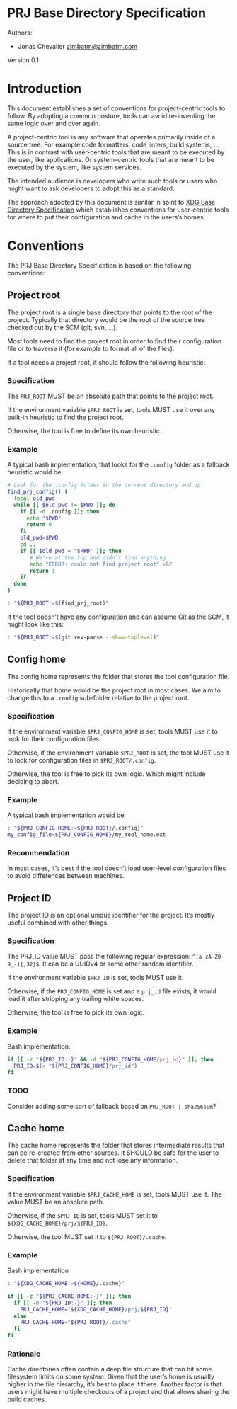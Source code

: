 # PRJ Base Directory Specification

Authors:

- Jonas Chevalier [zimbatm@zimbatm.com](mailto:zimbatm@zimbatm.com)

Version 0.1

# Introduction

This document establishes a set of conventions for project-centric tools to follow. By adopting a common posture, tools can avoid re-inventing the same logic over and over again.

A project-centric tool is any software that operates primarily inside of a source tree. For example code formatters, code linters, build systems, ... This is in contrast with user-centric tools that are meant to be executed by the user, like applications. Or system-centric tools that are meant to be executed by the system, like system services.

The intended audience is developers who write such tools or users who might want to ask developers to adopt this as a standard.

The approach adopted by this document is similar in spirit to [XDG Base Directory Specification](https://specifications.freedesktop.org/basedir-spec/basedir-spec-latest.html) which establishes conventions for user-centric tools for where to put their configuration and cache in the users’s homes.

# Conventions

The PRJ Base Directory Specification is based on the following conventions:

## Project root

The project root is a single base directory that points to the root of the project. Typically that directory would be the root of the source tree checked out by the SCM (git, svn, ...).

Most tools need to find the project root in order to find their configuration file or to traverse it (for example to format all of the files).

If a tool needs a project root, it should follow the following heuristic:

### Specification

The `PRJ_ROOT` MUST be an absolute path that points to the project root.

If the environment variable `$PRJ_ROOT` is set, tools MUST use it over any built-in heuristic to find the project root.

Otherwise, the tool is free to define its own heuristic.

### Example

A typical bash implementation, that looks for the `.config` folder as a fallback heuristic would be:

```bash
# Look for the .config folder in the current directory and up
find_prj_config() (
  local old_pwd
  while [[ $old_pwd != $PWD ]]; do
    if [[ -d .config ]]; then
      echo "$PWD"
      return 0
    fi
    old_pwd=$PWD
    cd ..
    if [[ $old_pwd = "$PWD" ]]; then
       # We're at the top and didn't find anything
       echo "ERROR: could not find project root" >&2
       return 1
    if
  done
)

: "${PRJ_ROOT:=$(find_prj_root)"
```

If the tool doesn’t have any configuration and can assume Git as the SCM, it might look like this:

```bash
: "${PRJ_ROOT:=$(git rev-parse --show-toplevel)"
```

## Config home

The config home represents the folder that stores the tool configuration file.

Historically that home would be the project root in most cases. We aim to change this to a `.config` sub-folder relative to the project root.

### Specification

If the environment variable `$PRJ_CONFIG_HOME` is set, tools MUST use it to look for their configuration files.

Otherwise, if the environment variable `$PRJ_ROOT` is set, the tool MUST use it to look for configuration files in `$PRJ_ROOT/.config`.

Otherwise, the tool is free to pick its own logic. Which might include deciding to abort.

### Example

A typical bash implementation would be:

```bash
: "${PRJ_CONFIG_HOME:=${PRJ_ROOT}/.config}"
my_config_file=${PRJ_CONFIG_HOME}/my_tool_name.ext
```

### Recommendation

In most cases, it’s best if the tool doesn’t load user-level configuration files to avoid differences between machines.

## Project ID

The project ID is an optional unique identifier for the project. It’s mostly useful combined with other things.

### Specification

The PRJ_ID value MUST pass the following regular expression: `^[a-zA-Z0-9_-]{,32}$`. It can be a UUIDv4 or some other random identifier.

If the environment variable `$PRJ_ID` is set, tools MUST use it.

Otherwise, if the `PRJ_CONFIG_HOME` is set and a `prj_id` file exists, it would load it after stripping any trailing white spaces.

Otherwise, the tool is free to pick its own logic.

### Example

Bash implementation:

```bash
if [[ -z "${PRJ_ID:-}" && -d "${PRJ_CONFIG_HOME/prj_id}" ]]; then
  PRJ_ID=$(< "${PRJ_CONFIG_HOME}/prj_id")
fi
```

### TODO

Consider adding some sort of fallback based on `PRJ_ROOT | sha256sum`?

## Cache home

The cache home represents the folder that stores intermediate results that can be re-created from other sources. It SHOULD be safe for the user to delete that folder at any time and not lose any information.

### Specification

If the environment variable `$PRJ_CACHE_HOME` is set, tools MUST use it. The value MUST be an absolute path.

Otherwise, if the `$PRJ_ID` is set, tools MUST set it to `${XDG_CACHE_HOME}/prj/${PRJ_ID}`.

Otherwise, the tool MUST set it to `${PRJ_ROOT}/.cache`.

### Example

Bash implementation

```bash
: "${XDG_CACHE_HOME:=${HOME}/.cache}"

if [[ -z "${PRJ_CACHE_HOME:-}" ]]; then
  if [[ -n "${PRJ_ID:-}" ]]; then
    PRJ_CACHE_HOME="${XDG_CACHE_HOME}/prj/${PRJ_ID}"
  else
    PRJ_CACHE_HOME="${PRJ_ROOT}/.cache"
  fi
fi
```

### Rationale

Cache directories often contain a deep file structure that can hit some filesystem limits on some system. Given that the user’s home is usually higher in the file hierarchy, it’s best to place it there. Another factor is that users might have multiple checkouts of a project and that allows sharing the build caches.
